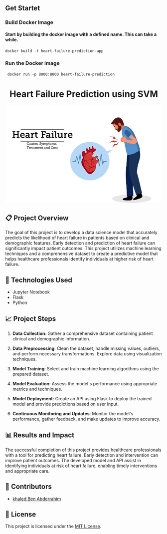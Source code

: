 ## Get Startet

### Build Docker Image

#### Start by building the docker image with a defined name. This can take a while.

```
docker build -t heart-failure-prediction-app 
```

### Run the Docker image
```
 docker run -p 8000:8000 heart-failure-prediction
```




<h1 align="center">Heart Failure Prediction using SVM</h1>

<p align="center">
  <img src="heart_failure_image.png" alt="Heart Failure Prediction" width="500">
</p>

## :clipboard: Project Overview

The goal of this project is to develop a data science model that accurately predicts the likelihood of heart failure in patients based on clinical and demographic features. Early detection and prediction of heart failure can significantly impact patient outcomes. This project utilizes machine learning techniques and a comprehensive dataset to create a predictive model that helps healthcare professionals identify individuals at higher risk of heart failure.

##  :rocket: Technologies Used

- Jupyter Notebook
- Flask
- Python

##  :chart_with_upwards_trend: Project Steps

1. **Data Collection**: Gather a comprehensive dataset containing patient clinical and demographic information.

2. **Data Preprocessing**: Clean the dataset, handle missing values, outliers, and perform necessary transformations. Explore data using visualization techniques.

3. **Model Training**: Select and train machine learning algorithms using the prepared dataset.

4. **Model Evaluation**: Assess the model's performance using appropriate metrics and techniques.

5. **Model Deployment**: Create an API using Flask to deploy the trained model and provide predictions based on user input.

6. **Continuous Monitoring and Updates**: Monitor the model's performance, gather feedback, and make updates to improve accuracy.


## :bar_chart: Results and Impact

The successful completion of this project provides healthcare professionals with a tool for predicting heart failure. Early detection and intervention can improve patient outcomes. The developed model and API assist in identifying individuals at risk of heart failure, enabling timely interventions and appropriate care.

## :busts_in_silhouette: Contributors

- [khaled Ben Abderrahim](https://github.com/KhaledBenAbderrahim)

##  :scroll: License

This project is licensed under the [MIT License](LICENSE).


